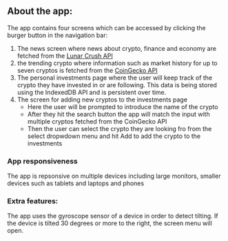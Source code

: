 ## About the app:

The app contains four screens which can be accessed by clicking the burger button in the navigation bar:
1. The news screen where news about crypto, finance and economy are fetched from the [Lunar Crush API](https://lunarcrush.com/developers/docs#feeds)
2. the trending crypto where information such as market history for up to seven cryptos is fetched from the [CoinGecko API](https://www.coingecko.com/en/api#explore-api)
3. The personal investments page where the user will keep track of the crypto they have invested in or are following. This data is being stored using the IndexedDB API and is persistent over time.
4. The screen for adding new cryptos to the investments page
    - Here the user will be prompted to introduce the name of the crypto
    - After they hit the search button the app will match the input with multiple cryptos fetched from the CoinGecko API
    - Then the user can select the crypto they are looking fro from the select dropwdown menu and hit Add to add the crypto to the investments

### App responsiveness
The app is repsonsive on multiple devices including large monitors, smaller devices such as tablets and laptops and phones

### Extra features:
The app uses the gyroscope sensor of a device in order to detect tilting. If the device is tilted 30 degrees or more to the right, the screen menu will open.